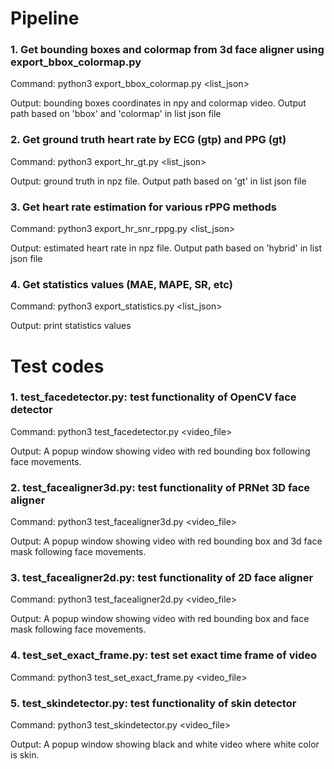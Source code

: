 # Pipeline

### 1. Get bounding boxes and colormap from 3d face aligner using export_bbox_colormap.py

   Command: python3 export_bbox_colormap.py <list_json>

   Output: bounding boxes coordinates in npy and colormap video. Output path based on 'bbox' and 'colormap' in list json file
      

### 2. Get ground truth heart rate by ECG (gtp) and PPG (gt)

   Command: python3 export_hr_gt.py <list_json>

   Output: ground truth in npz file. Output path based on 'gt' in list json file
      

### 3. Get heart rate estimation for various rPPG methods

   Command: python3 export_hr_snr_rppg.py <list_json>

   Output: estimated heart rate in npz file. Output path based on 'hybrid' in list json file
      

### 4. Get statistics values (MAE, MAPE, SR, etc)

   Command: python3 export_statistics.py <list_json>

   Output: print statistics values

# Test codes

### 1. test_facedetector.py: test functionality of OpenCV face detector

   Command: python3 test_facedetector.py <video_file>

   Output: A popup window showing video with red bounding box following face movements.

### 2. test_facealigner3d.py: test functionality of PRNet 3D face aligner

   Command: python3 test_facealigner3d.py <video_file>

   Output: A popup window showing video with red bounding box and 3d face mask following face movements.

### 3. test_facealigner2d.py: test functionality of 2D face aligner

   Command: python3 test_facealigner2d.py <video_file>

   Output: A popup window showing video with red bounding box and face mask following face movements.

### 4. test_set_exact_frame.py: test set exact time frame of video

   Command: python3 test_set_exact_frame.py <video_file>

### 5. test_skindetector.py: test functionality of skin detector

   Command: python3 test_skindetector.py <video_file>

   Output: A popup window showing black and white video where white color is skin.
